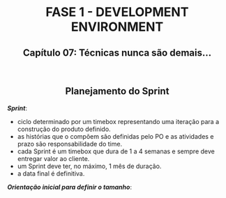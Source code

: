 <div id="fase01" align="center">
<h1>FASE 1 - DEVELOPMENT ENVIRONMENT</h1>
<h2>Capítulo 07: Técnicas nunca são demais...</h2>
</div>
<br>

<div align="center">

## Planejamento do Sprint

</div>

***Sprint***: 
- ciclo determinado por um timebox representando uma iteração para a construção do produto definido. 
- as histórias que o compõem são definidas pelo PO e as atividades e prazo são responsabilidade do time.
- cada Sprint é um timebox que dura de 1 a 4 semanas e sempre deve entregar valor ao cliente. 
- um Sprint deve ter, no máximo, 1 mês de duração.
- a data final é definitiva.

***Orientação inicial para definir o tamanho***: